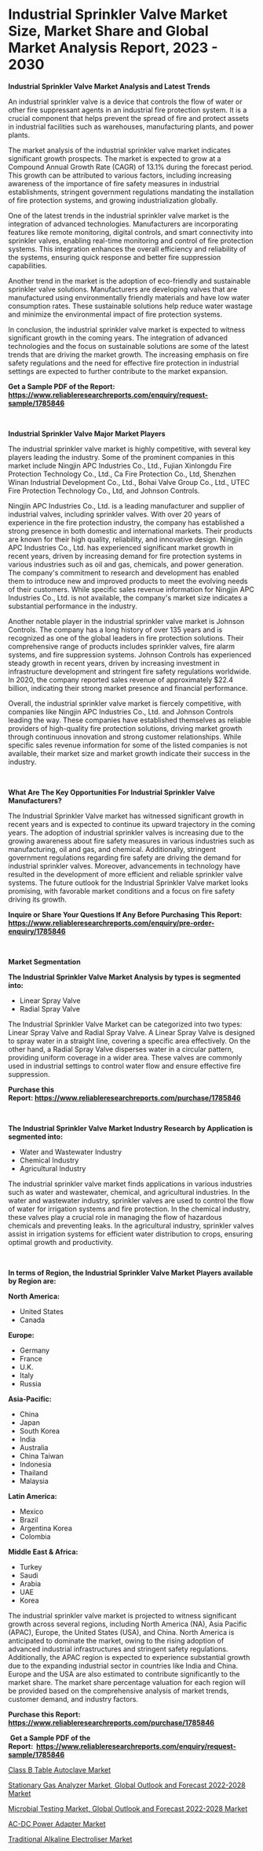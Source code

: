 <p><h1>Industrial Sprinkler Valve Market Size, Market Share and Global Market Analysis Report, 2023 - 2030</h1></p><p><strong>Industrial Sprinkler Valve Market Analysis and Latest Trends</strong></p>
<p><p>An industrial sprinkler valve is a device that controls the flow of water or other fire suppressant agents in an industrial fire protection system. It is a crucial component that helps prevent the spread of fire and protect assets in industrial facilities such as warehouses, manufacturing plants, and power plants.</p><p>The market analysis of the industrial sprinkler valve market indicates significant growth prospects. The market is expected to grow at a Compound Annual Growth Rate (CAGR) of 13.1% during the forecast period. This growth can be attributed to various factors, including increasing awareness of the importance of fire safety measures in industrial establishments, stringent government regulations mandating the installation of fire protection systems, and growing industrialization globally.</p><p>One of the latest trends in the industrial sprinkler valve market is the integration of advanced technologies. Manufacturers are incorporating features like remote monitoring, digital controls, and smart connectivity into sprinkler valves, enabling real-time monitoring and control of fire protection systems. This integration enhances the overall efficiency and reliability of the systems, ensuring quick response and better fire suppression capabilities.</p><p>Another trend in the market is the adoption of eco-friendly and sustainable sprinkler valve solutions. Manufacturers are developing valves that are manufactured using environmentally friendly materials and have low water consumption rates. These sustainable solutions help reduce water wastage and minimize the environmental impact of fire protection systems.</p><p>In conclusion, the industrial sprinkler valve market is expected to witness significant growth in the coming years. The integration of advanced technologies and the focus on sustainable solutions are some of the latest trends that are driving the market growth. The increasing emphasis on fire safety regulations and the need for effective fire protection in industrial settings are expected to further contribute to the market expansion.</p></p>
<p><strong>Get a Sample PDF of the Report:&nbsp; <a href="https://www.reliableresearchreports.com/enquiry/request-sample/1785846">https://www.reliableresearchreports.com/enquiry/request-sample/1785846</a></strong></p>
<p>&nbsp;</p>
<p><strong>Industrial Sprinkler Valve Major Market Players</strong></p>
<p><p>The industrial sprinkler valve market is highly competitive, with several key players leading the industry. Some of the prominent companies in this market include Ningjin APC Industries Co., Ltd., Fujian Xinlongdu Fire Protection Technology Co., Ltd., Ca Fire Protection Co., Ltd, Shenzhen Winan Industrial Development Co., Ltd., Bohai Valve Group Co., Ltd., UTEC Fire Protection Technology Co., Ltd, and Johnson Controls.</p><p>Ningjin APC Industries Co., Ltd. is a leading manufacturer and supplier of industrial valves, including sprinkler valves. With over 20 years of experience in the fire protection industry, the company has established a strong presence in both domestic and international markets. Their products are known for their high quality, reliability, and innovative design. Ningjin APC Industries Co., Ltd. has experienced significant market growth in recent years, driven by increasing demand for fire protection systems in various industries such as oil and gas, chemicals, and power generation. The company's commitment to research and development has enabled them to introduce new and improved products to meet the evolving needs of their customers. While specific sales revenue information for Ningjin APC Industries Co., Ltd. is not available, the company's market size indicates a substantial performance in the industry.</p><p>Another notable player in the industrial sprinkler valve market is Johnson Controls. The company has a long history of over 135 years and is recognized as one of the global leaders in fire protection solutions. Their comprehensive range of products includes sprinkler valves, fire alarm systems, and fire suppression systems. Johnson Controls has experienced steady growth in recent years, driven by increasing investment in infrastructure development and stringent fire safety regulations worldwide. In 2020, the company reported sales revenue of approximately $22.4 billion, indicating their strong market presence and financial performance.</p><p>Overall, the industrial sprinkler valve market is fiercely competitive, with companies like Ningjin APC Industries Co., Ltd. and Johnson Controls leading the way. These companies have established themselves as reliable providers of high-quality fire protection solutions, driving market growth through continuous innovation and strong customer relationships. While specific sales revenue information for some of the listed companies is not available, their market size and market growth indicate their success in the industry.</p></p>
<p>&nbsp;</p>
<p><strong>What Are The Key Opportunities For Industrial Sprinkler Valve Manufacturers?</strong></p>
<p><p>The Industrial Sprinkler Valve market has witnessed significant growth in recent years and is expected to continue its upward trajectory in the coming years. The adoption of industrial sprinkler valves is increasing due to the growing awareness about fire safety measures in various industries such as manufacturing, oil and gas, and chemical. Additionally, stringent government regulations regarding fire safety are driving the demand for industrial sprinkler valves. Moreover, advancements in technology have resulted in the development of more efficient and reliable sprinkler valve systems. The future outlook for the Industrial Sprinkler Valve market looks promising, with favorable market conditions and a focus on fire safety driving its growth.</p></p>
<p><strong>Inquire or Share Your Questions If Any Before Purchasing This Report: <a href="https://www.reliableresearchreports.com/enquiry/pre-order-enquiry/1785846">https://www.reliableresearchreports.com/enquiry/pre-order-enquiry/1785846</a></strong></p>
<p>&nbsp;</p>
<p><strong>Market Segmentation</strong></p>
<p><strong>The Industrial Sprinkler Valve Market Analysis by types is segmented into:</strong></p>
<p><ul><li>Linear Spray Valve</li><li>Radial Spray Valve</li></ul></p>
<p><p>The Industrial Sprinkler Valve Market can be categorized into two types: Linear Spray Valve and Radial Spray Valve. A Linear Spray Valve is designed to spray water in a straight line, covering a specific area effectively. On the other hand, a Radial Spray Valve disperses water in a circular pattern, providing uniform coverage in a wider area. These valves are commonly used in industrial settings to control water flow and ensure effective fire suppression.</p></p>
<p><strong>Purchase this Report:&nbsp;<a href="https://www.reliableresearchreports.com/purchase/1785846">https://www.reliableresearchreports.com/purchase/1785846</a></strong></p>
<p>&nbsp;</p>
<p><strong>The Industrial Sprinkler Valve Market Industry Research by Application is segmented into:</strong></p>
<p><ul><li>Water and Wastewater Industry</li><li>Chemical Industry</li><li>Agricultural Industry</li></ul></p>
<p><p>The industrial sprinkler valve market finds applications in various industries such as water and wastewater, chemical, and agricultural industries. In the water and wastewater industry, sprinkler valves are used to control the flow of water for irrigation systems and fire protection. In the chemical industry, these valves play a crucial role in managing the flow of hazardous chemicals and preventing leaks. In the agricultural industry, sprinkler valves assist in irrigation systems for efficient water distribution to crops, ensuring optimal growth and productivity.</p></p>
<p>&nbsp;</p>
<p><strong>In terms of Region, the Industrial Sprinkler Valve Market Players available by Region are:</strong></p>
<p>
    <p> <strong> North America: </strong>
        <ul>
            <li>United States</li>
            <li>Canada</li>
        </ul>
        </p> 
    <p> <strong> Europe: </strong>
        <ul>
            <li>Germany</li>
            <li>France</li>
            <li>U.K.</li>
            <li>Italy</li>
            <li>Russia</li>
        </ul>
        </p> 
    <p> <strong> Asia-Pacific: </strong>
        <ul>
            <li>China</li>
            <li>Japan</li>
            <li>South Korea</li>
            <li>India</li>
            <li>Australia</li>
            <li>China Taiwan</li>
            <li>Indonesia</li>
            <li>Thailand</li>
            <li>Malaysia</li>
        </ul>
        </p> 
    <p> <strong> Latin America: </strong>
        <ul>
            <li>Mexico</li>
            <li>Brazil</li>
            <li>Argentina Korea</li>
            <li>Colombia</li>
        </ul>
        </p> 
    <p> <strong> Middle East & Africa: </strong>
        <ul>
            <li>Turkey</li>
            <li>Saudi</li>
            <li>Arabia</li>
            <li>UAE</li>
            <li>Korea</li>
        </ul>
    </p>
    </p>
<p><p>The industrial sprinkler valve market is projected to witness significant growth across several regions, including North America (NA), Asia Pacific (APAC), Europe, the United States (USA), and China. North America is anticipated to dominate the market, owing to the rising adoption of advanced industrial infrastructures and stringent safety regulations. Additionally, the APAC region is expected to experience substantial growth due to the expanding industrial sector in countries like India and China. Europe and the USA are also estimated to contribute significantly to the market share. The market share percentage valuation for each region will be provided based on the comprehensive analysis of market trends, customer demand, and industry factors.</p></p>
<p><strong>Purchase this Report: <a href="https://www.reliableresearchreports.com/purchase/1785846">https://www.reliableresearchreports.com/purchase/1785846</a></strong></p>
<p>&nbsp;<strong>Get a Sample PDF of the Report:&nbsp;&nbsp;<a href="https://www.reliableresearchreports.com/enquiry/request-sample/1785846">https://www.reliableresearchreports.com/enquiry/request-sample/1785846</a></strong></p>
<p><strong></strong></p>
<p><p><a href="https://github.com/dziulagalemab/Market-Research-Report-List-1/blob/main/class-b-table-autoclave-market.md">Class B Table Autoclave Market</a></p><p><a href="https://medium.com/@geoanderson1978/stationary-gas-analyzer-market-global-outlook-and-forecast-2022-2028-market-outlook-industry-6fb2bb264b26">Stationary Gas Analyzer Market, Global Outlook and Forecast 2022-2028 Market</a></p><p><a href="https://medium.com/@damionrunte/microbial-testing-market-global-outlook-and-forecast-2022-2028-market-the-key-to-successful-ccf01af3f47f">Microbial Testing Market, Global Outlook and Forecast 2022-2028 Market</a></p><p><a href="https://www.linkedin.com/pulse/ac-dc-power-adapter-market-challenges-opportunities-growth-drivers/">AC-DC Power Adapter Market</a></p><p><a href="https://github.com/abbypearson7765/Market-Research-Report-List-1/blob/main/traditional-alkaline-electroliser-market.md">Traditional Alkaline Electroliser Market</a></p></p>